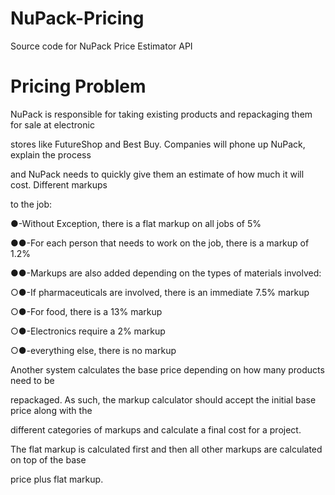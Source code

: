 NuPack-Pricing
==============

Source code for NuPack Price Estimator API

Pricing Problem
===============

NuPack is responsible for taking existing products and repackaging them for sale at electronic

stores like FutureShop and Best Buy. Companies will phone up NuPack, explain the process

and NuPack needs to quickly give them an estimate of how much it will cost. Different markups

to the job:

●-Without Exception, there is a flat markup on all jobs of 5%

●●-For each person that needs to work on the job, there is a markup of 1.2%

●●-Markups are also added depending on the types of materials involved:

○●-If pharmaceuticals are involved, there is an immediate 7.5% markup

○●-For food, there is a 13% markup

○●-Electronics require a 2% markup

○●-everything else, there is no markup

Another system calculates the base price depending on how many products need to be

repackaged. As such, the markup calculator should accept the initial base price along with the

different categories of markups and calculate a final cost for a project.

The flat markup is calculated first and then all other markups are calculated on top of the base

price plus flat markup.
